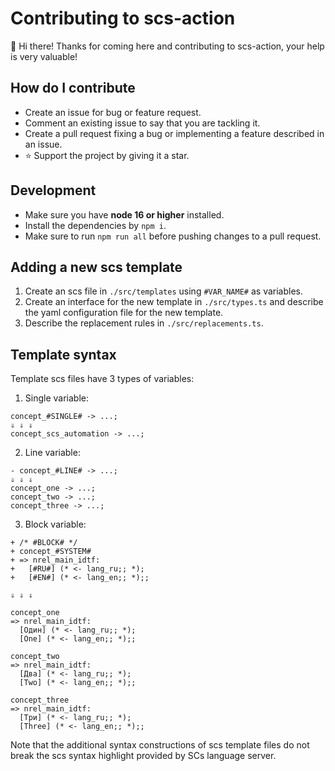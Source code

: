 # Contributing to scs-action
👋 Hi there! Thanks for coming here and contributing to scs-action, your help is very valuable!

## How do I contribute
- Create an issue for bug or feature request.
- Comment an existing issue to say that you are tackling it.
- Create a pull request fixing a bug or implementing a feature described in an issue.
- ⭐ Support the project by giving it a star.

## Development
- Make sure you have **node 16 or higher** installed.
- Install the dependencies by `npm i`.
- Make sure to run `npm run all` before pushing changes to a pull request.

## Adding a new scs template
1. Create an scs file in `./src/templates` using `#VAR_NAME#` as variables.
2. Create an interface for the new template in `./src/types.ts` and describe the yaml configuration file for the new template.
3. Describe the replacement rules in `./src/replacements.ts`.

## Template syntax
Template scs files have 3 types of variables:
1. Single variable:
```scs
concept_#SINGLE# -> ...;
⇓ ⇓ ⇓
concept_scs_automation -> ...;
```

2. Line variable:
```scs
- concept_#LINE# -> ...;
⇓ ⇓ ⇓
concept_one -> ...;
concept_two -> ...;
concept_three -> ...;
```

3. Block variable:
```scs
+ /* #BLOCK# */
+ concept_#SYSTEM#
+ => nrel_main_idtf:
+   [#RU#] (* <- lang_ru;; *);
+   [#EN#] (* <- lang_en;; *);;

⇓ ⇓ ⇓

concept_one
=> nrel_main_idtf:
  [Один] (* <- lang_ru;; *);
  [One] (* <- lang_en;; *);;

concept_two
=> nrel_main_idtf:
  [Два] (* <- lang_ru;; *);
  [Two] (* <- lang_en;; *);;

concept_three
=> nrel_main_idtf:
  [Три] (* <- lang_ru;; *);
  [Three] (* <- lang_en;; *);;

```

Note that the additional syntax constructions of scs template files do not break the scs syntax highlight provided by SCs language server.
